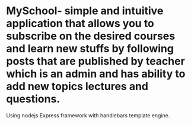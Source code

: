 # MySchool- simple and intuitive application that allows you to subscribe on the desired courses and learn new stuffs by following posts that are published by teacher which is an admin and has ability to add new topics lectures and questions.
Using nodejs Express framework with handlebars template engine.

